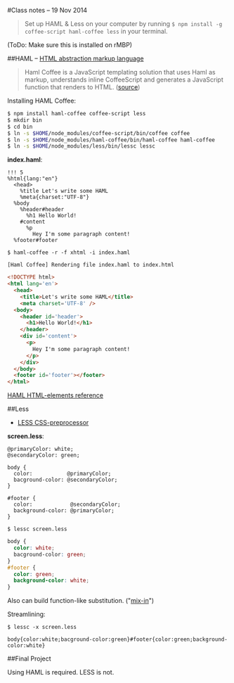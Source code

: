 #Class notes &ndash; 19 Nov 2014

>Set up HAML & Less on your computer by running `$ npm install -g coffee-script haml-coffee less` in your terminal.

(ToDo: Make sure this is installed on rMBP)

##HAML &ndash; [HTML abstraction markup language](http://haml.info/)

>Haml Coffee is a JavaScript templating solution that uses Haml as markup, understands inline CoffeeScript and generates a JavaScript function that renders to HTML.  ([source](https://github.com/netzpirat/haml-coffee/blob/master/README.md))

Installing HAML Coffee:

```bash
$ npm install haml-coffee coffee-script less
$ mkdir bin
$ cd bin
$ ln -s $HOME/node_modules/coffee-script/bin/coffee coffee
$ ln -s $HOME/node_modules/haml-coffee/bin/haml-coffee haml-coffee
$ ln -s $HOME/node_modules/less/bin/lessc lessc
```

**index.haml**:
```haml
!!! 5
%html{lang:"en"}
  <head>
    %title Let's write some HAML
    %meta{charset:"UTF-8"}
  %body
    %header#header
      %h1 Hello World!
    #content
      %p
        Hey I'm some paragraph content!
  %footer#footer
```

`$ haml-coffee -r -f xhtml -i index.haml`

`[Haml Coffee] Rendering file index.haml to index.html`

```HTML
<!DOCTYPE html>
<html lang='en'>
  <head>
    <title>Let's write some HAML</title>
    <meta charset='UTF-8' />
  <body>
    <header id='header'>
      <h1>Hello World!</h1>
    </header>
    <div id='content'>
      <p>
        Hey I'm some paragraph content!
      </p>
    </div>
  </body>
  <footer id='footer'></footer>
</html> 
```

[HAML HTML-elements reference](http://haml.info/docs/yardoc/file.REFERENCE.html#html_elements)

##Less

* [LESS CSS-preprocessor](http://lesscss.org/#)

**screen.less**:
```less
@primaryColor: white;
@secondaryColor: green;

body {
  color:           @primaryColor;
  bacground-color: @secondaryColor;
}

#footer {
  color:            @secondaryColor;
  background-color: @primaryColor;
}
```

`$ lessc screen.less`

```CSS
body {
  color: white;
  bacground-color: green;
}
#footer {
  color: green;
  background-color: white;
}
```

Also can build function-like substitution. ("[mix-in](http://lesscss.org/features/#mixins-feature)")

Streamlining:

`$ lessc -x screen.less`

`body{color:white;bacground-color:green}#footer{color:green;background-color:white}`

##Final Project

Using HAML is required.  LESS is not.



